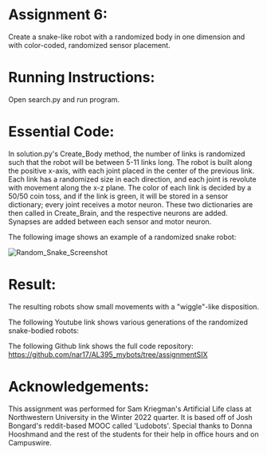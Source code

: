 # Assignment 6:
Create a snake-like robot with a randomized body in one dimension and with color-coded, randomized sensor placement.

# Running Instructions:
Open search.py and run program.

# Essential Code:
In solution.py's Create_Body method, the number of links is randomized such that the robot will be between 5-11 links long. The robot is built along the positive x-axis, with each joint placed in the center of the previous link. Each link has a randomized size in each direction, and each joint is revolute with movement along the x-z plane. The color of each link is decided by a 50/50 coin toss, and if the link is green, it will be stored in a sensor dictionary; every joint receives a motor neuron. These two dictionaries are then called in Create_Brain, and the respective neurons are added. Synapses are added between each sensor and motor neuron. 

The following image shows an example of a randomized snake robot:

![Random_Snake_Screenshot](https://user-images.githubusercontent.com/122194228/217650570-47537373-2a6f-4da9-b711-91a382f188aa.JPG)

# Result:
The resulting robots show small movements with a "wiggle"-like disposition.

The following Youtube link shows various generations of the randomized snake-bodied robots: 


The following Github link shows the full code repository: 
https://github.com/nar17/AL395_mybots/tree/assignmentSIX

# Acknowledgements:
This assignment was performed for Sam Kriegman's Artificial Life class at Northwestern University in the Winter 2022 quarter. It is based off of Josh Bongard's reddit-based MOOC called 'Ludobots'. Special thanks to Donna Hooshmand and the rest of the students for their help in office hours and on Campuswire. 
